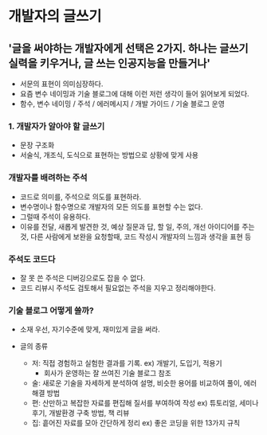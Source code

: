 # 개발자의 글쓰기

## '글을 써야하는 개발자에게 선택은 2가지. 하나는 글쓰기 실력을 키우거나, 글 쓰는 인공지능을 만들거나'
- 서문의 표현이 의미심장하다. 
- 요즘 변수 네이밍과 기술 블로그에 대해 이런 저런 생각이 들어 읽어보게 되었다. 
- 함수, 변수 네이밍 / 주석 / 에러메시지 / 개발 가이드 / 기술 블로그 운영

### 1. 개발자가 알아야 할 글쓰기
- 문장 구조화
- 서술식, 개조식, 도식으로 표현하는 방법으로 상황에 맞게 사용

### 개발자를 배려하는 주석
- 코드로 의미를, 주석으로 의도를 표현하라. 
- 변수명이나 함수명으로 개발자의 모든 의도를 표현할 수는 없다. 
- 그럴때 주석이 유용하다. 
- 이유를 전달, 새롭게 발견한 것, 예상 질문과 답, 할 일, 주의, 개선 아이디어를 주는 것, 다른 사람에게 보완을 요청할때, 코드 작성시 개발자의 느낌과 생각을 표현 등

### 주석도 코드다
- 잘 못 쓴 주석은 디버깅으로도 잡을 수 없다.
- 코드 리뷰시 주석도 검토해서 필요없는 주석을 지우고 정리해야한다. 

### 기술 블로그 어떻게 쓸까?

- 소재 우선, 자기수준에 맞게, 재미있게 글을 써라.

- 글의 종류 
	- 저: 직접 경험하고 실험한 결과를 기록. ex) 개발기, 도입기, 적용기
		- 회사가 운영하는 잘 쓰여진 기술 블로그 참조
	- 술: 새로운 기술을 자세하게 분석하여 설명, 비슷한 용어를 비교하여 풀이, 에러 해결 방법
	- 편: 산만하고 복잡한 자료를 편집해 질서를 부여하여 작성 ex) 튜토리얼, 세미나후기, 개발환경 구축 방법, 책 리뷰
	- 집: 흩어진 자료를 모아 간단하게 정리 ex) 좋은 코딩을 위한 13가지 규칙